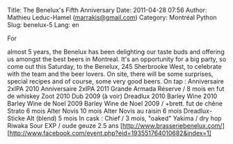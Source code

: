 Title: The Benelux&#039;s Fifth Anniversary
Date: 2011-04-28 07:56
Author: Mathieu Leduc-Hamel (marrakis@gmail.com)
Category: Montréal Python
Slug: benelux-5
Lang: en

<!--:en--><!-- p.p1 {margin: 0.0px 0.0px 0.0px 0.0px; line-height: 14.0px; font: 11.0px 'Lucida Grande'; color: #141414} -->For
almost 5 years, the Benelux has been delighting our taste buds and
offering us amongst the best beers in Montreal. It's an opportunity for
a big party, so come out this Saturday, to the Benelux, 245 Sherbrooke
West, to celebrate with the team and the beer lovers. On site, there
will be some surprises, special recipes and of course, some very good
beers. On tap : Anniversaire 2xIPA 2010 Anniversaire 2xIPA 2011 Grande
Armada Réserve / 8 mois en fut de whiskey Zoot 2010 Dub 2009 (à voir)
Dreadlux 2010 Barley Wine 2010 Barley Wine de Noel 2009 Barley Wine de
Noel 2009 / +brett. fut de chêne Strato 6 mois Alter Novis 10 mois Alter
Novis au raisin 6 mois Dreadlux-Sticke Alt (blend) 5 mois In cask :
Chief / 3 mois, "oaked" Yakima / dry hop Riwaka Sour EXP / oude geuze
2.5 ans [http://www.brasseriebenelux.com/]
[http://www.facebook.com/event.php?eid=193551764010682&index=1]
